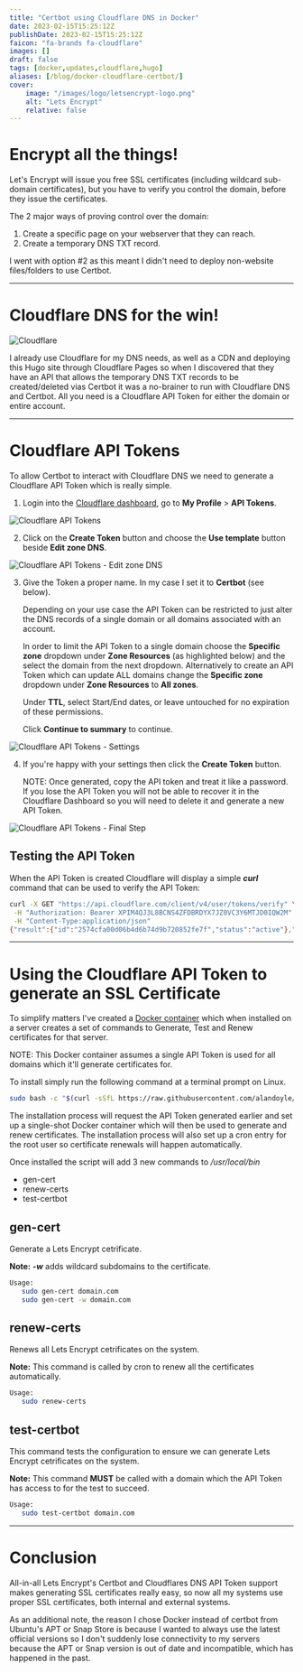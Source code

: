 ```yaml
---
title: "Certbot using Cloudflare DNS in Docker"
date: 2023-02-15T15:25:12Z
publishDate: 2023-02-15T15:25:12Z
faicon: "fa-brands fa-cloudflare"
images: []
draft: false
tags: [docker,updates,cloudflare,hugo]
aliases: [/blog/docker-cloudflare-certbot/]
cover:
    image: "/images/logo/letsencrypt-logo.png"
    alt: "Lets Encrypt"
    relative: false
---
```


# Encrypt all the things!

Let's Encrypt will issue you free SSL certificates (including wildcard sub-domain certificates), but you have to verify you control the domain, before they issue the certificates.

The 2 major ways of proving control over the domain:

1. Create a specific page on your webserver that they can reach.
2. Create a temporary DNS TXT record.

I went with option #2 as this meant I didn't need to deploy non-website files/folders to use Certbot.

---

# Cloudflare DNS for the win!

![Cloudflare](/images/blog/CF_logo_horizontal_blktype.png)

I already use Cloudflare for my DNS needs, as well as a CDN and deploying this Hugo site through Cloudflare Pages so when I discovered that they have an API that allows the temporary DNS TXT records to be created/deleted vias Certbot it was a no-brainer to run with Cloudflare DNS and Certbot. All you need is a Cloudflare API Token for either the domain or entire account.

---

# Cloudflare API Tokens

To allow Certbot to interact with Cloudflare DNS we need to generate a Cloudflare API Token which is really simple.

1. Login into the [Cloudflare dashboard](https://dash.cloudflare.com/profile/api-tokens/), go to **My Profile** > **API Tokens**.

![Cloudflare API Tokens](/images/blog/cloudflare-api-tokens.jpg)

2. Click on the **Create Token** button and choose the **Use template** button beside **Edit zone DNS**.

![Cloudflare API Tokens - Edit zone DNS](/images/blog/cloudflare-api-tokens-edit-zone-dns.jpg)

3. Give the Token a proper name. In my case I set it to **Certbot** (see below).

   Depending on your use case the API Token can be restricted to just alter the DNS records of a single domain or all domains associated with an account.

   In order to limit the API Token to a single domain choose the **Specific zone** dropdown under **Zone Resources** (as highlighted below) and the select the domain from the next dropdown. Alternatively to create an API Token which can update ALL domains change the **Specific zone** dropdown under **Zone Resources** to **All zones**.

   Under **TTL**, select Start/End dates, or leave untouched for no expiration of these permissions.

   Click **Continue to summary** to continue.

![Cloudflare API Tokens - Settings](/images/blog/cloudflare-api-tokens-settings.jpg)

4. If you're happy with your settings then click the **Create Token** button.

   NOTE: Once generated, copy the API token and treat it like a password. If you lose the API Token you will not be able to recover it in the Cloudflare Dashboard so you will need to delete it and generate a new API Token.

![Cloudflare API Tokens - Final Step](/images/blog/cloudflare-api-tokens-final-step.jpg)

## Testing the API Token

When the API Token is created Cloudflare will display a simple ***curl*** command that can be used to verify the API Token:

```bash
curl -X GET "https://api.cloudflare.com/client/v4/user/tokens/verify" \
 -H "Authorization: Bearer XPIM4QJ3L8BCNS4ZFDBRDYX7JZ0VC3Y6MTJD0IQW2M" \
 -H "Content-Type:application/json"
{"result":{"id":"2574cfa00d06b4d6b74d9b720852fe7f","status":"active"},"success":true,"errors":[],"messages":[{"code":10000,"message":"This API Token is valid and active","type":null}]}
```

---

# Using the Cloudflare API Token to generate an SSL Certificate

To simplify matters I've created a [Docker container](https://github.com/alandoyle/docker-cloudflare-certbot) which when installed on a server creates a set of commands to Generate, Test and Renew certificates for that server.

NOTE: This Docker container assumes a single API Token is used for all domains which it'll generate certificates for.

To install simply run the following command at a terminal prompt on Linux.

```bash
sudo bash -c "$(curl -sSfL https://raw.githubusercontent.com/alandoyle/docker-cloudflare-certbot/main/install)"
```

The installation process will request the API Token generated earlier and set up a single-shot Docker container which will then be used to generate and renew certificates. The installation process will also set up a cron entry for the root user so certificate renewals will happen automatically.

Once installed the script will add 3 new commands to */usr/local/bin*

  - gen-cert
  - renew-certs
  - test-certbot

## gen-cert

Generate a Lets Encrypt cetrificate.

**Note:** ***-w*** adds wildcard subdomains to the certificate.

```bash
Usage:
   sudo gen-cert domain.com
   sudo gen-cert -w domain.com
```

## renew-certs

Renews all Lets Encrypt cetrificates on the system.

**Note:** This command is called by cron to renew all the certificates automatically.

```bash
Usage:
   sudo renew-certs
```

## test-certbot

This command tests the configuration to ensure we can generate Lets Encrypt cetrificates on the system.

**Note:** This command **MUST** be called with a domain which the API Token has access to for the test to succeed.


```bash
Usage:
   sudo test-certbot domain.com
```

---

# Conclusion

All-in-all Lets Encrypt's Certbot and Cloudflares DNS API Token support makes generating SSL certificates really easy, so now all my systems use proper SSL certificates, both internal and external systems.

As an additional note, the reason I chose Docker instead of certbot from Ubuntu's APT or Snap Store is because I wanted to always use the latest official versions so I don't suddenly lose connectivity to my servers because the APT or Snap version is out of date and incompatible, which has happened in the past.
